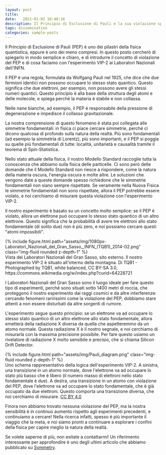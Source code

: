```yaml
---
layout: post
title:  
date:   2021-01-02 10:40:16
description: Il Principio di Esclusione di Pauli e la sua violazione spiegati in 5 minuti
tags: dissemination
categories: sample-posts
---
```


Il Principio di Esclusione di Pauli (PEP) è uno dei pilastri della fisica quantistica, eppure è uno dei meno compresi. In questo posto cercherò di spiegarlo in modo semplice e chiaro, e di introdurre il concetto di violazione del PEP e di cosa faciamo con l'esperimento VIP-2 ai Laboratori Nazionali dell'INFN.

Il PEP è una regola, formulata da Wolfgang Pauli nel 1925, che dice che due fermioni identici non possono occupare lo stesso stato quantico. Questo significa che due elettroni, per esempio, non possono avere gli stessi numeri quantici. Questo principio è alla base della struttura degli atomi e delle molecole, e spiega perché la materia è stabile e non collassa.

Nelle nane bianche, ad esempio, il PEP è responsabile della pressione di degenerazione e impedisce il collasso gravitazionale. 

La nostra comprensione di questo fenomeno è stata poi collegata alle simmetrie fondamentali: in fisica ci piace cercare simmetrie, perché ci dicono qualcosa di profondo sulla natura della realtà. 
Più sono fondamentali (ad esempio la simmetria di Lorentz), più sono importanti, e il PEP si poggia su quelle più fondamentali di tutte: località, unitarietà e causalità tramite il teorema di Spin-Statistica. 

Nello stato attuale della fisica, il nostro Modello Standard raccoglie tutta la conoscenza che abbiamo sulla fisica delle particelle. Ci sono però delle domande che il Modello Standard non riesce a rispondere, come la natura della materia oscura, l'energia oscura e molte altre. Le soluzioni che vengono date a queste domande spesso richiedone che le simmetrie fondamentali non siano sempre rispettate.
Se veramente nella Nuova Fisica le simmetrie fondamentali non sono rispettate, allora il PEP potrebbe essere violato, e noi cerchiamo di misurare questa violazione con l'esperimento VIP-2.

Il nostro esperimento è basato su un concetto molto semplice: se il PEP è violato, allora un elettrone può occupare lo stesso stato quantico di un altro elettrone. Questo significa che la probabilità di avere tre elettroni allo stato fondamentale (di solito due) non è più zero, e noi possiamo cercare questi "atomi impossibili".

<div class="row">
    <div class="col-sm mt-3 mt-md-0">
		{% include figure.html path="assets/img/1080px-Laboratori_Nazionali_del_Gran_Sasso,_INFN_(TQB1)_2014-02.png" class="img-fluid rounded z-depth-1" %}
    </div>
</div>
<div class="caption">
    Vista dei Laboratori Nazionali del Gran Sasso, sito esterno. Il nostro esperimento VIP-2 è situato all'interno della montagna. Di TQB1 - Photographed by TQB1, white balanced, CC BY-SA 3.0, https://commons.wikimedia.org/w/index.php?curid=64228721
</div>

I Laboratori Nazionali del Gran Sasso sono il luogo ideale per fare questo tipo di esperimenti, perché sono situati sotto 1400 metri di roccia, che proteggono il nostro esperimento dai raggi cosmici e da altre interferenze: cercando fenomeni raririssimi come la violazione del PEP, dobbiamo stare attenti a non essere disturbati da altre sorgenti di rumore. 

L'esperimento segue questo principio: se un elettrone va ad occupare lo stesso stato quantico di un altro elettrone allo stato fondamentale, allora emetterà della radiazione X diversa da quella che aspetteremmo da un atomo normale. Questa radiazione X è il nostro segnale, e noi cerchiamo di misurarla con la massima precisione possibile. Per fare questo usiamo un rivelatore di radiazione X molto sensibile e precisio, che si chiama Silicon Drift Detector. 

<div class="row">
    <div class="col-sm mt-3 mt-md-0">
		{% include figure.html path="assets/img/Pauli_diagram.png" class="img-fluid rounded z-depth-1" %}
    </div>
</div>
<div class="caption">
    Uno schema rappresentativo della logica dell'esperimento VIP-2. A sinistra, una transizione in un atomo normale, dove l'elettrone va ad occupare lo stato più basso che è libero (il numero masso di elettroni nello stato fondamentale è due). A destra, una transizione in un atomo con violazione del PEP, dove l'elettrone va ad occupare lo stato fondamentale, che è già occupato da due elettroni. Questo comporta una transizione diversa, che noi cerchiamo di misurare. <a href="https://www.mdpi.com/2073-8994/14/5/893">CC BY 4.0</a>
</div>

Finora non abbiamo trovato nessuna violazione del PEP, ma la nostra sensibilità è in continuo aumento rispetto agli esperimenti precedenti, e continuiamo a cercare! Nella ricerca infatti, spesso è più importante il viaggio che la meta, e noi siamo pronti a continuare a esplorare i confini della fisica per capire meglio la natura della realtà.

Se volete saperne di più, non esitate a contattarmi!
Un riferimento interessante per approfondire è uno degli ultimi articolo che abbiamo pubblicato su [Symmetry](https://www.mdpi.com/2073-8994/14/5/893). 
